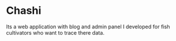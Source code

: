 # Chashi
Its a web application with blog and admin panel I developed for fish cultivators who want to trace there data.
